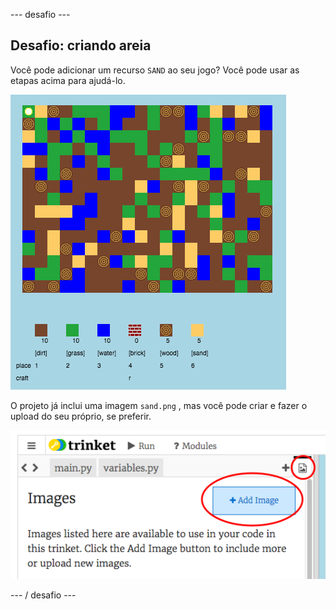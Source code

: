 \--- desafio \---

## Desafio: criando areia

Você pode adicionar um recurso `SAND` ao seu jogo? Você pode usar as etapas acima para ajudá-lo.

![captura de tela](images/craft-sand.png)

O projeto já inclui uma imagem `sand.png` , mas você pode criar e fazer o upload do seu próprio, se preferir.

![captura de tela](images/craft-upload.png)

\--- / desafio \---